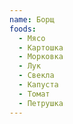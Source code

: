 ```yaml
---
name: Борщ
foods:
  - Мясо
  - Картошка
  - Морковка
  - Лук
  - Свекла
  - Капуста
  - Томат
  - Петрушка
---
```

